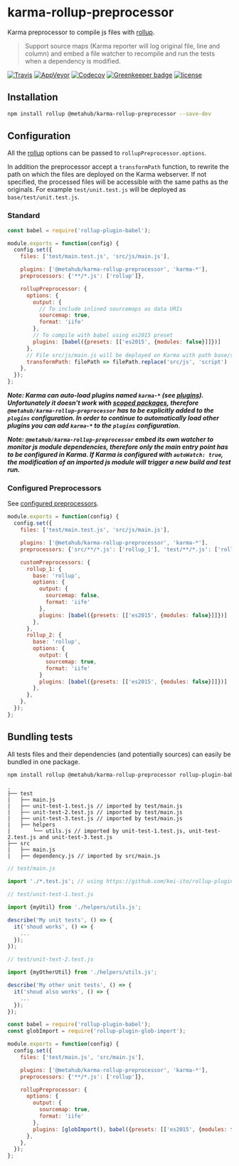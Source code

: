 # **karma-rollup-preprocessor**

Karma preprocessor to compile js files with [rollup](https://github.com/rollup/rollup).

> Support source maps (Karma reporter will log original file, line and column) and embed a file watcher to recompile and run the tests when a dependency is modified.

[![Travis](https://img.shields.io/travis/pvdlg/karma-rollup-preprocessor.svg)](https://travis-ci.org/pvdlg/karma-rollup-preprocessor)
[![AppVeyor](https://img.shields.io/appveyor/ci/pvdlg/karma-rollup-preprocessor.svg)](https://ci.appveyor.com/project/pvdlg/karma-rollup-preprocessor)
[![Codecov](https://img.shields.io/codecov/c/github/pvdlg/karma-rollup-preprocessor.svg)](https://codecov.io/gh/pvdlg/karma-rollup-preprocessor)
[![Greenkeeper badge](https://badges.greenkeeper.io/pvdlg/karma-rollup-preprocessor.svg)](https://greenkeeper.io/)
[![license](https://img.shields.io/github/license/pvdlg/karma-rollup-preprocessor.svg)](https://github.com/pvdlg/karma-rollup-preprocessor/blob/master/LICENSE)

## Installation

```bash
npm install rollup @metahub/karma-rollup-preprocessor --save-dev
```

## Configuration

All the [rollup](https://rollupjs.org/#big-list-of-options) options can be passed to `rollupPreprocessor.options`.

In addition the preprocessor accept a `transformPath` function, to rewrite the path on which the files are deployed on the Karma webserver. If not specified, the processed files will be accessible with the same paths as the originals. For example `test/unit.test.js` will be deployed as `base/test/unit.test.js`.

### Standard

```js
const babel = require('rollup-plugin-babel');

module.exports = function(config) {
  config.set({
    files: ['test/main.test.js', 'src/js/main.js'],

    plugins: ['@metahub/karma-rollup-preprocessor', 'karma-*'],
    preprocessors: {'**/*.js': ['rollup']},

    rollupPreprocessor: {
      options: {
        output: {
          // To include inlined sourcemaps as data URIs
          sourcemap: true,
          format: 'iife'
        },
        // To compile with babel using es2015 preset
        plugins: [babel({presets: [['es2015', {modules: false}]]})]
      },
      // File src/js/main.js will be deployed on Karma with path base/script/main.js
      transformPath: filePath => filePath.replace('src/js', 'script')
    },
  });
};
```
**_Note: Karma can auto-load plugins named `karma-*` (see [plugins](http://karma-runner.github.io/1.0/config/plugins.html)). Unfortunately it doesn't work with [scoped packages](https://docs.npmjs.com/misc/scope), therefore `@metahub/karma-rollup-preprocessor` has to be explicitly added to the `plugins` configuration. In order to continue to automatically load other plugins you can add `karma-*` to the `plugins` configuration._**

**_Note: `@metahub/karma-rollup-preprocessor` embed its own watcher to monitor js module dependencies, therefore only the main entry point has to be configured in Karma. If Karma is configured with `autoWatch: true`, the modification of an imported js module will trigger a new build and test run._**

### Configured Preprocessors
See [configured preprocessors](http://karma-runner.github.io/1.0/config/preprocessors.html).

```js
module.exports = function(config) {
  config.set({
    files: ['test/main.test.js', 'src/js/main.js'],

    plugins: ['@metahub/karma-rollup-preprocessor', 'karma-*'],
    preprocessors: {'src/**/*.js': ['rollup_1'], 'test/**/*.js': ['rollup_2']},

    customPreprocessors: {
      rollup_1: {
        base: 'rollup',
        options: {
          output: {
            sourcemap: false,
            format: 'iife'
          },
          plugins: [babel({presets: [['es2015', {modules: false}]]})]
        },
      },
      rollup_2: {
        base: 'rollup',
        options: {
          output: {
            sourcemap: true,
            format: 'iife'
          }
          plugins: [babel({presets: [['es2015', {modules: false}]]})]
        },
      },
    },
  });
};
```

## Bundling tests

All tests files and their dependencies (and potentially sources) can easily be bundled in one package.

```bash
npm install rollup @metahub/karma-rollup-preprocessor rollup-plugin-babel babel-preset-es2015 rollup-plugin-glob-import  --save-dev
```
```
.
├── test
|   ├── main.js
|   ├── unit-test-1.test.js // imported by test/main.js
|   ├── unit-test-2.test.js // imported by test/main.js
|   ├── unit-test-3.test.js // imported by test/main.js
|   ├── helpers
|       └── utils.js // imported by unit-test-1.test.js, unit-test-2.test.js and unit-test-3.test.js
├── src
|   ├── main.js
|   ├── dependency.js // imported by src/main.js
```
```javascript
// test/main.js

import './*.test.js'; // using https://github.com/kei-ito/rollup-plugin-glob-import

```
```javascript
// test/unit-test-1.test.js

import {myUtil} from './helpers/utils.js';

describe('My unit tests', () => {
  it('shoud works', () => {
    ...
  });
});
```
```javascript
// test/unit-test-2.test.js

import {myOtherUtil} from './helpers/utils.js';

describe('My other unit tests', () => {
  it('shoud also works', () => {
    ...
  });
});
```
```js
const babel = require('rollup-plugin-babel');
const globImport = require('rollup-plugin-glob-import');

module.exports = function(config) {
  config.set({
    files: ['test/main.js', 'src/main.js'],

    plugins: ['@metahub/karma-rollup-preprocessor', 'karma-*'],
    preprocessors: {'**/*.js': ['rollup']},

    rollupPreprocessor: {
      options: {
        output: {
          sourcemap: true,
          format: 'iife'
        },
        plugins: [globImport(), babel({presets: [['es2015', {modules: false}]]})]
      },
    },
  });
};
```
